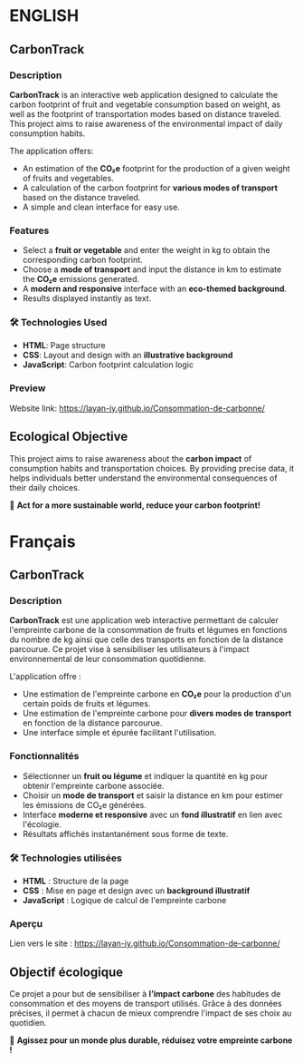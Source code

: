 # ENGLISH

## CarbonTrack

### Description
**CarbonTrack** is an interactive web application designed to calculate the carbon footprint of fruit and vegetable consumption based on weight, as well as the footprint of transportation modes based on distance traveled. This project aims to raise awareness of the environmental impact of daily consumption habits.

The application offers:
- An estimation of the **CO₂e** footprint for the production of a given weight of fruits and vegetables.
- A calculation of the carbon footprint for **various modes of transport** based on the distance traveled.
- A simple and clean interface for easy use.

### Features
- Select a **fruit or vegetable** and enter the weight in kg to obtain the corresponding carbon footprint.
- Choose a **mode of transport** and input the distance in km to estimate the **CO₂e** emissions generated.
- A **modern and responsive** interface with an **eco-themed background**.
- Results displayed instantly as text.

### 🛠️ Technologies Used
- **HTML**: Page structure  
- **CSS**: Layout and design with an **illustrative background**  
- **JavaScript**: Carbon footprint calculation logic  

### Preview  
Website link: https://layan-iy.github.io/Consommation-de-carbonne/  

## Ecological Objective  
This project aims to raise awareness about the **carbon impact** of consumption habits and transportation choices. By providing precise data, it helps individuals better understand the environmental consequences of their daily choices.  

🌱 **Act for a more sustainable world, reduce your carbon footprint!**  


# Français
## CarbonTrack

### Description
**CarbonTrack** est une application web interactive permettant de calculer l'empreinte carbone de la consommation de fruits et légumes en fonctions du nombre de kg ainsi que celle des transports en fonction de la distance parcourue. Ce projet vise à sensibiliser les utilisateurs à l'impact environnemental de leur consommation quotidienne.

L'application offre :
- Une estimation de l'empreinte carbone en **CO₂e** pour la production d'un certain poids de fruits et légumes.
- Une estimation de l'empreinte carbone pour **divers modes de transport** en fonction de la distance parcourue.
- Une interface simple et épurée facilitant l'utilisation.

###  Fonctionnalités
- Sélectionner un **fruit ou légume** et indiquer la quantité en kg pour obtenir l'empreinte carbone associée.
- Choisir un **mode de transport** et saisir la distance en km pour estimer les émissions de CO₂e générées.
- Interface **moderne et responsive** avec un **fond illustratif** en lien avec l'écologie.
- Résultats affichés instantanément sous forme de texte.

### 🛠️ Technologies utilisées
- **HTML** : Structure de la page
- **CSS** : Mise en page et design avec un **background illustratif**
- **JavaScript** : Logique de calcul de l'empreinte carbone

### Aperçu
Lien vers le site : https://layan-iy.github.io/Consommation-de-carbonne/
## Objectif écologique
Ce projet a pour but de sensibiliser à **l’impact carbone** des habitudes de consommation et des moyens de transport utilisés. Grâce à des données précises, il permet à chacun de mieux comprendre l'impact de ses choix au quotidien.


🌱 **Agissez pour un monde plus durable, réduisez votre empreinte carbone !**
